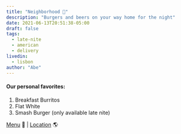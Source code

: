 ```yaml
---
title: "Neighborhood 🍔"
description: "Burgers and beers on your way home for the night"
date: 2021-06-13T20:51:38-05:00
draft: false
tags:
  - late-nite
  - american
  - delivery
livedin:
  - lisbon
author: "Abe"
---
```


#### Our personal favorites:

1. Breakfast Burritos
2. Flat White
3. Smash Burger (only available late nite)

[Menu](https://www.neighbourhoodlisbon.com/menu) 📖  |  [Location](https://g.page/betterhalfbar?share) 🌎
